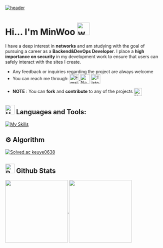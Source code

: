 
   [![header](https://capsule-render.vercel.app/api?type=venom&height=300&color=3A4A51&text=A%20Steady%20Developer&fontAlignY=50&reversal=false&section=header&textBg=false&fontAlign=50)](https://github.com/CHISANW)
  
# Hi... I'm MinWoo  <img src="https://user-images.githubusercontent.com/72663882/171687151-bb31c996-c9d2-49c8-b593-734946893b23.gif" alt="waving hand gif" aria-hidden="true" width="40" />

I have a deep interest in **networks** and am studying with the goal of pursuing a career as a **Backend&DevOps Developer**. I place a **high importance on security** in my development work to ensure that users can safely interact with the sites I create.
- Any feedback or inquiries regarding the project are always welcome
- You can reach me through: <a href="mailto:keuye06380618@gmail.com" title="Email"><img alt="Email" src="https://img.shields.io/badge/Gmail-D14836?style=for-the-badge&logo=gmail&logoColor=white" height="30" align="center"/> <a href="mailto:rlatngus1691@naver.com" title="Email">
    <img alt="Naver" src="https://img.shields.io/badge/Naver-03C75A?style=flat-square&logo=Naver&logoColor=white" height="30" align="center"/></a>
  <a href="https://back-stead.tistory.com/">
    <img alt="Tistory Blog" title="Tistory Blog" src="https://img.shields.io/static/v1?message=Tistory&logo=tistory&label=&color=000000&logoColor=white&labelColor=&style=for-the-badge" height="30" align="center" />
</a>

- **NOTE** : You can **fork** and **contribute** to any of the projects <img src="https://raw.githubusercontent.com/Tarikul-Islam-Anik/Animated-Fluent-Emojis/master/Emojis/Hand%20gestures/Handshake.png" alt="Handshake" width="25" height="25" align="center" />

[- Currently working on <a href="https://book-commerce-murex.vercel.app/">book commerce</a>]::

## <img src="https://raw.githubusercontent.com/Tarikul-Islam-Anik/Animated-Fluent-Emojis/master/Emojis/Objects/Hammer%20and%20Wrench.png" alt="Hammer and Wrench" width="30" height="30" /> **Languages and Tools:**  
[![My Skills](https://skillicons.dev/icons?i=java,spring,hibernate,mysql,redis,nginx,docker,jenkins,aws,linux,idea,git,github,postman,notion,stackoverflow&perline=13)](#)

## &#9881;️ Algorithm
[![Solved.ac keuye0638](http://mazassumnida.wtf/api/v2/generate_badge?boj=keuye0638)](https://solved.ac/keuye0638)
️

## <img src="https://raw.githubusercontent.com/Tarikul-Islam-Anik/Animated-Fluent-Emojis/master/Emojis/Travel%20and%20places/Rocket.png" alt="Rocket" width="30" height="30" /> Github Stats 
<a href="https://github.com/anuraghazra/github-readme-stats">
  <img height=200 align="center" src="https://github-readme-stats.vercel.app/api?username=CHISANW&amp;show_icons=true&amp;title_color=fff&amp;icon_color=79ff97&amp;text_color=9f9f9f&amp;bg_color=151515" style="max-width: 100%" />
</a>
<a href="https://github.com/anuraghazra/convoychat">
  <img height=200 align="center" src="https://github-readme-stats.vercel.app/api/top-langs?username=CHISANW&layout=compact&theme=highcontrast&langs_count=8&card_width=320" />
</a>
